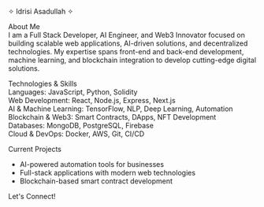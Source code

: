 ✧ Idrisi Asadullah ✧ 

About Me  
I am a Full Stack Developer, AI Engineer, and Web3 Innovator focused on building scalable web applications, AI-driven solutions, and decentralized technologies. My expertise spans front-end and back-end development, machine learning, and blockchain integration to develop cutting-edge digital solutions.  

Technologies & Skills  
Languages: JavaScript, Python, Solidity  
Web Development: React, Node.js, Express, Next.js  
AI & Machine Learning: TensorFlow, NLP, Deep Learning, Automation  
Blockchain & Web3: Smart Contracts, DApps, NFT Development  
Databases: MongoDB, PostgreSQL, Firebase  
Cloud & DevOps: Docker, AWS, Git, CI/CD  

Current Projects  
- AI-powered automation tools for businesses  
- Full-stack applications with modern web technologies  
- Blockchain-based smart contract development  

Let's Connect!  

